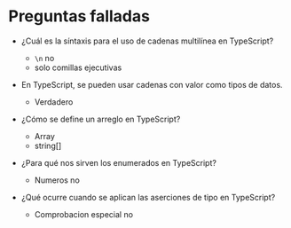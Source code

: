 # Preguntas falladas

-   ¿Cuál es la síntaxis para el uso de cadenas multilínea en TypeScript?
    -   `\n` no
    -   solo comillas ejecutivas
-   En TypeScript, se pueden usar cadenas con valor como tipos de datos.

    -   Verdadero

-   ¿Cómo se define un arreglo en TypeScript?

    -   Array<string>
    -   string[]

-   ¿Para qué nos sirven los enumerados en TypeScript?

    -   Numeros no

-   ¿Qué ocurre cuando se aplican las aserciones de tipo en TypeScript?
    -   Comprobacion especial no
